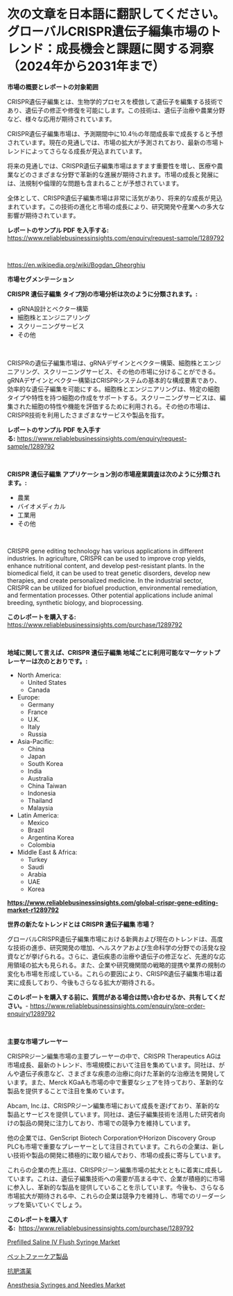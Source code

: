 <p><h1>次の文章を日本語に翻訳してください。
グローバルCRISPR遺伝子編集市場のトレンド：成長機会と課題に関する洞察（2024年から2031年まで）</h1></p><p><strong>市場の概要とレポートの対象範囲</strong></p>
<p><p>CRISPR遺伝子編集とは、生物学的プロセスを模倣して遺伝子を編集する技術であり、遺伝子の修正や修復を可能にします。この技術は、遺伝子治療や農業分野など、様々な応用が期待されています。</p><p>CRISPR遺伝子編集市場は、予測期間中に10.4％の年間成長率で成長すると予想されています。現在の見通しでは、市場の拡大が予測されており、最新の市場トレンドによってさらなる成長が見込まれています。</p><p>将来の見通しでは、CRISPR遺伝子編集市場はますます重要性を増し、医療や農業などのさまざまな分野で革新的な進展が期待されます。市場の成長と発展には、法規制や倫理的な問題も含まれることが予想されています。</p><p>全体として、CRISPR遺伝子編集市場は非常に活気があり、将来的な成長が見込まれています。この技術の進化と市場の成長により、研究開発や産業への多大な影響が期待されています。</p></p>
<p><strong>レポートのサンプル PDF を入手する:</strong> <a href="https://www.reliablebusinessinsights.com/enquiry/request-sample/1289792">https://www.reliablebusinessinsights.com/enquiry/request-sample/1289792</a></p>
<p>&nbsp;</p>
<p><a href="https://en.wikipedia.org/wiki/Bogdan_Gheorghiu">https://en.wikipedia.org/wiki/Bogdan_Gheorghiu</a></p>
<p><strong>市場セグメンテーション</strong></p>
<p><strong>CRISPR 遺伝子編集 タイプ別の市場分析は次のように分類されます。:</strong></p>
<p><ul><li>gRNA設計とベクター構築</li><li>細胞株とエンジニアリング</li><li>スクリーニングサービス</li><li>その他</li></ul></p>
<p>&nbsp;</p>
<p><p>CRISPRの遺伝子編集市場は、gRNAデザインとベクター構築、細胞株とエンジニアリング、スクリーニングサービス、その他の市場に分けることができる。gRNAデザインとベクター構築はCRISPRシステムの基本的な構成要素であり、効率的な遺伝子編集を可能にする。細胞株とエンジニアリングは、特定の細胞タイプや特性を持つ細胞の作成をサポートする。スクリーニングサービスは、編集された細胞の特性や機能を評価するために利用される。その他の市場は、CRISPR技術を利用したさまざまなサービスや製品を指す。</p></p>
<p><strong>レポートのサンプル PDF を入手する:</strong>&nbsp;<a href="https://www.reliablebusinessinsights.com/enquiry/request-sample/1289792">https://www.reliablebusinessinsights.com/enquiry/request-sample/1289792</a></p>
<p>&nbsp;</p>
<p><strong> CRISPR 遺伝子編集 アプリケーション別の市場産業調査は次のように分類されます。:</strong></p>
<p><ul><li>農業</li><li>バイオメディカル</li><li>工業用</li><li>その他</li></ul></p>
<p>&nbsp;</p>
<p><p>CRISPR gene editing technology has various applications in different industries. In agriculture, CRISPR can be used to improve crop yields, enhance nutritional content, and develop pest-resistant plants. In the biomedical field, it can be used to treat genetic disorders, develop new therapies, and create personalized medicine. In the industrial sector, CRISPR can be utilized for biofuel production, environmental remediation, and fermentation processes. Other potential applications include animal breeding, synthetic biology, and bioprocessing.</p></p>
<p><strong>このレポートを購入する:</strong>&nbsp; <a href="https://www.reliablebusinessinsights.com/purchase/1289792">https://www.reliablebusinessinsights.com/purchase/1289792</a></p>
<p>&nbsp;</p>
<p><strong>地域に関して言えば、CRISPR 遺伝子編集 地域ごとに利用可能なマーケットプレーヤーは次のとおりです。:</strong></p>
<p><ul>
    <li>
        North America:
        <ul>
            <li>United States</li>
            <li>Canada</li>
        </ul>
    </li>
    <li>
        Europe:
        <ul>
            <li>Germany</li>
            <li>France</li>
            <li>U.K.</li>
            <li>Italy</li>
            <li>Russia</li>
        </ul>
    </li>
    <li>
        Asia-Pacific:
        <ul>
            <li>China</li>
            <li>Japan</li>
            <li>South Korea</li>
            <li>India</li>
            <li>Australia</li>
            <li>China Taiwan</li>
            <li>Indonesia</li>
            <li>Thailand</li>
            <li>Malaysia</li>
        </ul>
    </li>
    <li>
        Latin America:
        <ul>
            <li>Mexico</li>
            <li>Brazil</li>
            <li>Argentina Korea</li>
            <li>Colombia</li>
        </ul>
    </li>
    <li>
        Middle East & Africa:
        <ul>
            <li>Turkey</li>
            <li>Saudi</li>
            <li>Arabia</li>
            <li>UAE</li>
            <li>Korea</li>
        </ul>
    </li>
    </ul></p>
<p><strong><a href="https://www.reliablebusinessinsights.com/global-crispr-gene-editing-market-r1289792">https://www.reliablebusinessinsights.com/global-crispr-gene-editing-market-r1289792</a></strong>&nbsp;</p>
<p><strong>世界の新たなトレンドとは CRISPR 遺伝子編集 市場？</strong></p>
<p><p>グローバルCRISPR遺伝子編集市場における新興および現在のトレンドは、高度な技術の進歩、研究開発の増加、ヘルスケアおよび生命科学の分野での活発な投資などが挙げられる。さらに、遺伝疾患の治療や遺伝子の修正など、先進的な応用領域の拡大も見られる。また、企業や研究機関間の戦略的提携や業界の規制の変化も市場を形成している。これらの要因により、CRISPR遺伝子編集市場は着実に成長しており、今後もさらなる拡大が期待される。</p></p>
<p><strong>このレポートを購入する前に、質問がある場合は問い合わせるか、共有してください。</strong>- <a href="https://www.reliablebusinessinsights.com/enquiry/pre-order-enquiry/1289792">https://www.reliablebusinessinsights.com/enquiry/pre-order-enquiry/1289792</a></p>
<p>&nbsp;</p>
<p><strong>主要な市場プレーヤー</strong></p>
<p><p>CRISPRジーン編集市場の主要プレーヤーの中で、CRISPR Therapeutics AGは市場成長、最新のトレンド、市場規模において注目を集めています。同社は、がんや遺伝子疾患など、さまざまな疾患の治療に向けた革新的な治療法を開発しています。また、Merck KGaAも市場の中で重要なシェアを持っており、革新的な製品を提供することで注目を集めています。</p><p>Abcam, Inc.は、CRISPRジーン編集市場において成長を遂げており、革新的な製品とサービスを提供しています。同社は、遺伝子編集技術を活用した研究者向けの製品の開発に注力しており、市場での競争力を維持しています。</p><p>他の企業では、GenScript Biotech CorporationやHorizon Discovery Group PLCも市場で重要なプレーヤーとして注目されています。これらの企業は、新しい技術や製品の開発に積極的に取り組んでおり、市場の成長に寄与しています。</p><p>これらの企業の売上高は、CRISPRジーン編集市場の拡大とともに着実に成長しています。これは、遺伝子編集技術への需要が高まる中で、企業が積極的に市場に参入し、革新的な製品を提供していることを示しています。今後も、さらなる市場拡大が期待される中、これらの企業は競争力を維持し、市場でのリーダーシップを築いていくでしょう。</p></p>
<p><strong>このレポートを購入する:</strong>&nbsp;&nbsp;<a href="https://www.reliablebusinessinsights.com/purchase/1289792">https://www.reliablebusinessinsights.com/purchase/1289792</a></p>
<p><p><a href="https://github.com/brentleyjimmiealvaradoz4l1rea/Market-Research-Report-List-3/blob/main/prefilled-saline-iv-flush-syringe-market.md">Prefilled Saline IV Flush Syringe Market</a></p><p><a href="https://github.com/MosesSpinka1914/Market-Research-Report-List-2/blob/main/9788516175870.md">ペットファーケア製品</a></p><p><a href="https://github.com/bevdtkn4419963/Market-Research-Report-List-3/blob/main/4375241175869.md">抗肥満薬</a></p><p><a href="https://github.com/khayangel/Market-Research-Report-List-4/blob/main/anesthesia-syringes-and-needles-market.md">Anesthesia Syringes and Needles Market</a></p></p>